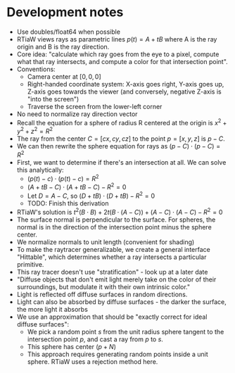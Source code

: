# Development notes

* Use doubles/float64 when possible
* RTiaW views rays as parametric lines $p(t) = A + tB$ where A is the ray origin and B is the ray direction.
* Core idea: "calculate which ray goes from the eye to a pixel, compute what that ray intersects, and compute a color for that intersection point".
* Conventions:
  * Camera center at $[0, 0, 0]$
  * Right-handed coordinate system: X-axis goes right, Y-axis goes up, Z-axis goes towards the viewer (and conversely, negative Z-axis is "into the screen")
  * Traverse the screen from the lower-left corner
* No need to normalize ray direction vector
* Recall the equation for a sphere of radius R centered at the origin is $x^2 + y^2 + z^2 = R^2$
* The ray from the center $C=[cx,cy,cz]$ to the point $p=[x,y,z]$ is $p-C$.
* We can then rewrite the sphere equation for rays as $(p-C) \cdot (p-C) = R^2$
* First, we want to determine if there's an intersection at all. We can solve this analytically:
  * $(p(t) - c) \cdot (p(t) - c) = R^2$
  * $(A + tB - C) \cdot (A + tB - C) - R^2 = 0$
  * Let $D = A - C$, so $(D + tB) \cdot (D + tB) - R^2 = 0$
  * TODO: Finish this derivation
* RTiaW's solution is $t^2 (B \cdot B) + 2t (B \cdot (A-C)) + (A-C) \cdot (A-C) - R^2 = 0$
* The surface normal is perpendicular to the surface. For spheres, the normal is in the direction of the intersection point minus the sphere center.
* We normalize normals to unit length (convenient for shading)
* To make the raytracer generalizable, we create a general interface "Hittable", which determines whether a ray intersects a particular primitive.
* This ray tracer doesn't use "stratification" - look up at a later date
* "Diffuse objects that don't emit light merely take on the color of their surroundings, but modulate it with their own intrinsic color."
* Light is reflected off diffuse surfaces in random directions.
* Light can also be absorbed by diffuse surfaces - the darker the surface, the more light it absorbs
* We use an approximation that should be "exactly correct for ideal diffuse surfaces": 
  * We pick a random point $s$ from the unit radius sphere tangent to the intersection point $p$, and cast a ray from $p$ to $s$.
  * This sphere has center $(p+N)$
  * This approach requires generating random points inside a unit sphere. RTiaW uses a rejection method here.

